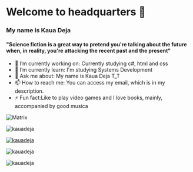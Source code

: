 # Welcome to headquarters 👋
### My name is Kaua Deja
#### "Science fiction is a great way to pretend you're talking about the future when, in reality, you're attacking the recent past and the present"
  
  - 🔭 I’m currently working on: Currently studying c#, html and css
- 🌱 I’m currently learn: I'm studying Systems Development
- 💬 Ask me about: My name is Kaua Deja T_T
- 📫 How to reach me: You can access my email, which is in my description.
- ⚡ Fun fact:Like to play video games and I love books, mainly, accompanied by
good musica

![Matrix](https://media.giphy.com/media/vfTWTF1OFO4ik/giphy.gif)


<p align = "left"> <img src = "https://komarev.com/ghpvc/?username=kauadeja&label=Profile%20views&color=0e75b6&style=flat" alt = "kauadeja" /> </p>
<p align = "left"> <a href = " https://github.com/ryo-ma/github-profile-trophy"><img src = "https://github-profile-trophy.vercel.app/?username=kauadeja" alt = "kauadeja" /> </a> </p> 


<p><img align = "center" src = "https://github-readme-stats.vercel.app/api?username=kauadeja&show_icons=true&locale=en" alt = "kauadeja" /> </p>
<p> <img align = "left" src = "https://github-readme-stats.vercel.app/api/top-langs?username=kauadeja&show_icons=true&locale=en&layout=compact" alt = "kauadeja" /> </p>


 
